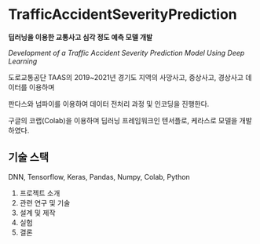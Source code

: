# TrafficAccidentSeverityPrediction

**딥러닝을 이용한 교통사고 심각 정도 예측 모델 개발**


*Development of a Traffic Accident Severity Prediction Model Using Deep Learning*

도로교통공단 TAAS의 2019~2021년 경기도 지역의 사망사고, 중상사고, 경상사고 데이터를 이용하며

판다스와 넘파이를 이용하여 데이터 전처리 과정 및 인코딩을 진행한다.

구글의 코랩(Colab)을 이용하며 딥러닝 프레임워크인 텐서플로, 케라스로 모델을 개발하였다.

## 기술 스택

DNN, Tensorflow, Keras, Pandas, Numpy, Colab, Python


1. 프로젝트 소개
2. 관련 연구 및 기술
3. 설계 및 제작
4. 실험
5. 결론
